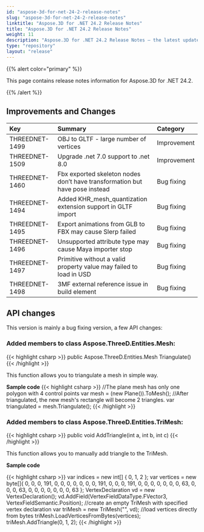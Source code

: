 ```yaml
---
id: "aspose-3d-for-net-24-2-release-notes"
slug: "aspose-3d-for-net-24-2-release-notes"
linktitle: "Aspose.3D for .NET 24.2 Release Notes"
title: "Aspose.3D for .NET 24.2 Release Notes"
weight: 11
description: "Aspose.3D for .NET 24.2 Release Notes – the latest updates and fixes."
type: "repository"
layout: "release"
---
```


{{% alert color="primary" %}}

This page contains release notes information for Aspose.3D for .NET 24.2.

{{% /alert %}}
## **Improvements and Changes**

|**Key**|**Summary**|**Category**|
| :- | :- | :- |
| THREEDNET-1499 | OBJ to GLTF - large number of vertices | Improvement |
| THREEDNET-1509 | Upgrade .net 7.0 support to .net 8.0 | Improvement |
| THREEDNET-1460 | Fbx exported skeleton nodes don’t have transformation but have pose instead | Bug fixing |
| THREEDNET-1494 | Added KHR_mesh_quantization extension support in GLTF import | Bug fixing |
| THREEDNET-1495 | Export animations from GLB to FBX may cause Slerp failed | Bug fixing |
| THREEDNET-1496 | Unsupported attribute type may cause Maya importer stop | Bug fixing |
| THREEDNET-1497 | Primitive without a valid property value may failed to load in USD | Bug fixing |
| THREEDNET-1498 | 3MF external reference issue in build element | Bug fixing |

## API changes ##

This version is mainly a bug fixing version, a few API changes:


### Added members to class **Aspose.ThreeD.Entities.Mesh**:

{{< highlight csharp >}}
        public Aspose.ThreeD.Entities.Mesh Triangulate()
{{< /highlight >}}

This function allows you to triangulate a mesh in simple way. 

**Sample code**
{{< highlight csharp >}}
        //The plane mesh has only one polygon with 4 control points
        var mesh = (new Plane()).ToMesh();
        //After triangulated, the new mesh's rectangle will become 2 triangles.
        var triangulated = mesh.Triangulate();
{{< /highlight >}}



### Added members to class **Aspose.ThreeD.Entities.TriMesh**:

{{< highlight csharp >}}
        public void AddTriangle(int a, int b, int c)
{{< /highlight >}}

This function allows you to manually add triangle to the TriMesh.

**Sample code**

{{< highlight csharp >}}
        var indices = new int[] { 0,  1,  2 };
        var vertices = new byte[]{
                0, 0, 0, 191,
                0, 0, 0, 0,
                0, 0, 0, 191,
                0, 0, 0, 191,
                0, 0, 0, 0,
                0, 0, 0, 63,
                0, 0, 0, 63,
                0, 0, 0, 0,
                0, 0, 0, 63
        };
        VertexDeclaration vd = new VertexDeclaration();
        vd.AddField(VertexFieldDataType.FVector3, VertexFieldSemantic.Position);
        //create an empty TriMesh with specified vertex declaration
        var triMesh = new TriMesh("", vd);
        //load vertices directly from bytes
        triMesh.LoadVerticesFromBytes(vertices);
        triMesh.AddTriangle(0, 1, 2);
{{< /highlight >}}
